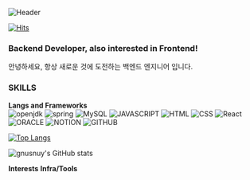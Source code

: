 <!--
**Gnusnuy/Gnusnuy** is a ✨ _special_ ✨ repository because its `README.md` (this file) appears on your GitHub profile.

Here are some ideas to get you started:

- 🔭 I’m currently working on ...
- 🌱 I’m currently learning ...
- 👯 I’m looking to collaborate on ...
- 🤔 I’m looking for help with ...
- 💬 Ask me about ...
- 📫 How to reach me: ...
- 😄 Pronouns: ...
- ⚡ Fun fact: ...
-->
![Header](https://capsule-render.vercel.app/api?type=soft&height=300&color=gradient&text=Input%20text)

[![Hits](https://hits.seeyoufarm.com/api/count/incr/badge.svg?url=https%3A%2F%2Fgithub.com%2FGnusnuy&count_bg=%232059E1&title_bg=%234BC1F5&icon=github.svg&icon_color=%23E7E7E7&title=hits&edge_flat=false)](https://hits.seeyoufarm.com)

### Backend Developer, also interested in Frontend!
안녕하세요, 항상 새로운 것에 도전하는 백엔드 엔지니어 입니다.

### SKILLS
**Langs and Frameworks**  
![openjdk](https://img.shields.io/badge/java-000000?style=for-the-badge&logo=openjdk) ![spring](https://img.shields.io/badge/SPRING-%236DB33F?style=for-the-badge&logo=spring&logoColor=%23FFFFFF) ![MySQL](https://img.shields.io/badge/mysql-%234479A1?style=for-the-badge&logo=mysql&logoColor=%23FFFFFF
) ![JAVASCRIPT](https://img.shields.io/badge/javascript-%23F7DF1E?style=for-the-badge&logo=javascript&logoColor=%23FFFFFF
) ![HTML](https://img.shields.io/badge/html-%23E34F26?style=for-the-badge&logo=html5&logoColor=%23FFFFFF
) ![CSS](https://img.shields.io/badge/css-%231572B6?style=for-the-badge&logo=css3&logoColor=%23FFFFFF) ![React](https://img.shields.io/badge/react-%2361DAFB?style=for-the-badge&logo=react&logoColor=%23FFFFFF) ![ORACLE](https://img.shields.io/badge/oracle-%23F80000?style=for-the-badge&logo=oracle&logoColor=%23FFFFFF
) ![NOTION](https://img.shields.io/badge/notion-%23000000?style=for-the-badge&logo=notion&logoColor=%23FFFFFF
) ![GITHUB](https://img.shields.io/badge/github-%23181717?style=for-the-badge&logo=github&logoColor=%23FFFFFF
) ![]() ![]() ![]() ![]() ![]() ![]() ![]() ![]()



[![Top Langs](https://github-readme-stats.vercel.app/api/top-langs/?username=gnusnuy&layout=pie)](https://github.com/anuraghazra/github-readme-stats)  

![gnusnuy's GitHub stats](https://github-readme-stats.vercel.app/api?username=gnusnuy&show_icons=true&theme=tokyonight)  

**Interests**
**Infra/Tools**


